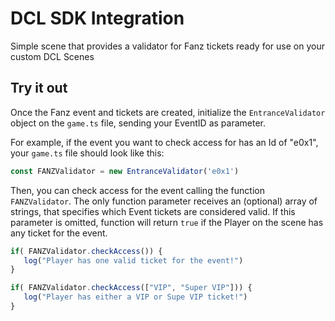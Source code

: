 # DCL SDK Integration

Simple scene that provides a validator for Fanz tickets ready for use on your custom DCL Scenes

## Try it out

Once the Fanz event and tickets are created, initialize the `EntranceValidator` object on the `game.ts` file, sending your EventID as parameter.

For example, if the event you want to check access for has an Id of "e0x1", your `game.ts` file should look like this:

```ts
const FANZValidator = new EntranceValidator('e0x1')
```

Then, you can check access for the event calling the function `FANZValidator`. The only function parameter receives an (optional) array of strings, that specifies which Event tickets are considered valid. If this parameter is omitted, function will return `true` if the Player on the scene has any ticket for the event.

```ts
if( FANZValidator.checkAccess()) {
   log("Player has one valid ticket for the event!")
}

if( FANZValidator.checkAccess(["VIP", "Super VIP"])) {
   log("Player has either a VIP or Supe VIP ticket!")
}
```